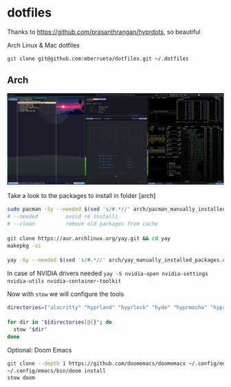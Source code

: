 # dotfiles

Thanks to https://github.com/prasanthrangan/hyprdots, so beautiful

Arch Linux & Mac dotfiles

 ``` sh
 git clone git@github.com:mberrueta/dotfiles.git ~/.dotfiles
 ```
 
## Arch

![hyprland](assets/arch.png)

Take a look to the packages to install in folder [arch]

``` sh
sudo pacman -Sy --needed $(sed 's/#.*//' arch/pacman_manually_installed_packages.config | xargs)
# --needed         avoid re installs
# --clean          remove old packages from cache

git clone https://aur.archlinux.org/yay.git && cd yay
makepkg -si

yay -Sy --needed $(sed 's/#.*//' arch/yay_manually_installed_packages.config | xargs)
```

In case of NVIDIA drivers needed 
`yay -S nvidia-open nvidia-settings nvidia-utils nvidia-container-toolkit `

Now with `stow` we will configure the tools

``` sh
directories=("alacritty" "hyprland" "hyprlock" "hyde" "hyprmocha" "hyprpaper" "kitty" "zsh" "wezterm" "waybar" "wofi" "starship")

for dir in "${directories[@]}"; do
  stow "$dir"
done
```

Optional: Doom Emacs

``` sh
git clone --depth 1 https://github.com/doomemacs/doomemacs ~/.config/emacs
~/.config/emacs/bin/doom install
stow doom
```
